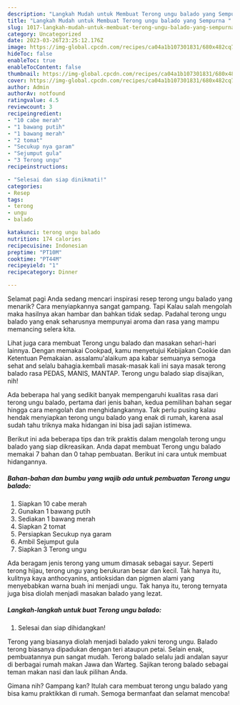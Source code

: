```yaml
---
description: "Langkah Mudah untuk Membuat Terong ungu balado yang Sempurna "
title: "Langkah Mudah untuk Membuat Terong ungu balado yang Sempurna "
slug: 1017-langkah-mudah-untuk-membuat-terong-ungu-balado-yang-sempurna
category: Uncategorized
date: 2023-03-26T23:25:12.176Z
image: https://img-global.cpcdn.com/recipes/ca04a1b107301831/680x482cq70/terong-ungu-balado-foto-resep-utama.jpg
hideToc: false
enableToc: true
enableTocContent: false
thumbnail: https://img-global.cpcdn.com/recipes/ca04a1b107301831/680x482cq70/terong-ungu-balado-foto-resep-utama.jpg
cover: https://img-global.cpcdn.com/recipes/ca04a1b107301831/680x482cq70/terong-ungu-balado-foto-resep-utama.jpg
author: Admin
authorAv: notfound
ratingvalue: 4.5
reviewcount: 3
recipeingredient:
- "10 cabe merah"
- "1 bawang putih"
- "1 bawang merah"
- "2 tomat"
- "Secukup nya garam"
- "Sejumput gula"
- "3 Terong ungu"
recipeinstructions:

- "Selesai dan siap dinikmati!"
categories:
- Resep
tags:
- terong
- ungu
- balado

katakunci: terong ungu balado 
nutrition: 174 calories
recipecuisine: Indonesian
preptime: "PT10M"
cooktime: "PT44M"
recipeyield: "1"
recipecategory: Dinner

---
```



Selamat pagi Anda sedang mencari inspirasi resep terong ungu balado yang menarik? Cara menyiapkannya sangat gampang. Tapi Kalau salah mengolah maka hasilnya akan hambar dan bahkan tidak sedap. Padahal terong ungu balado yang enak seharusnya mempunyai aroma dan rasa yang mampu memancing selera kita.


Lihat juga cara membuat Terong ungu balado dan masakan sehari-hari lainnya. Dengan memakai Cookpad, kamu menyetujui Kebijakan Cookie dan Ketentuan Pemakaian. assalamu&#39;alaikum apa kabar semuanya semoga sehat and selalu bahagia.kembali masak-masak kali ini saya masak terong balado rasa PEDAS, MANIS, MANTAP. Terong ungu balado siap disajikan, nih!

Ada beberapa hal yang sedikit banyak mempengaruhi kualitas rasa dari terong ungu balado, pertama dari jenis bahan, kedua pemilihan bahan segar hingga cara mengolah dan menghidangkannya. Tak perlu pusing kalau hendak menyiapkan terong ungu balado yang enak di rumah, karena asal sudah tahu triknya maka hidangan ini bisa jadi sajian istimewa.


Berikut ini ada beberapa tips dan trik praktis dalam mengolah terong ungu balado yang siap dikreasikan. Anda dapat membuat Terong ungu balado memakai 7 bahan dan 0 tahap pembuatan. Berikut ini cara untuk membuat hidangannya.

<!--inarticleads1-->

##### Bahan-bahan dan bumbu yang wajib ada untuk pembuatan Terong ungu balado:

1. Siapkan 10 cabe merah
1. Gunakan 1 bawang putih
1. Sediakan 1 bawang merah
1. Siapkan 2 tomat
1. Persiapkan Secukup nya garam
1. Ambil Sejumput gula
1. Siapkan 3 Terong ungu


Ada beragam jenis terong yang umum dimasak sebagai sayur. Seperti terong hijau, terong ungu yang berukuran besar dan kecil. Tak hanya itu, kulitnya kaya anthocyanins, antioksidan dan pigmen alami yang menyebabkan warna buah ini menjadi ungu. Tak hanya itu, terong ternyata juga bisa diolah menjadi masakan balado yang lezat. 

<!--inarticleads2-->

##### Langkah-langkah untuk buat Terong ungu balado:


1. Selesai dan siap dihidangkan!

Terong yang biasanya diolah menjadi balado yakni terong ungu. Balado terong biasanya dipadukan dengan teri ataupun petai. Selain enak, pembuatannya pun sangat mudah. Terong balado selalu jadi andalan sayur di berbagai rumah makan Jawa dan Warteg. Sajikan terong balado sebagai teman makan nasi dan lauk pilihan Anda. 

Gimana nih? Gampang kan? Itulah cara membuat terong ungu balado yang bisa kamu praktikkan di rumah. Semoga bermanfaat dan selamat mencoba!
